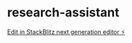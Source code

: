# research-assistant

[Edit in StackBlitz next generation editor ⚡️](https://stackblitz.com/~/github.com/websRai/research-assistant)